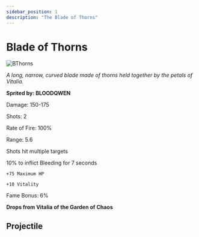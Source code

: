 ```yaml
---
sidebar_position: 1
description: "The Blade of Thorns"
---
```


# Blade of Thorns

![BThorns](https://vwiki.valorserver.com/api/item/picture/blade%20of%20thorns)

<i>A long, narrow, curved blade made of thorns held together by the petals of Vitalia.</i>

**Sprited by: BLOODQWEN**

Damage: 150-175

Shots: 2

Rate of Fire: 100% 

Range: 5.6

Shots hit multiple targets

10% to inflict Bleeding for 7 seconds

    +75 Maximum HP
    
    +10 Vitality

Fame Bonus: 6%

**Drops from Vitalia of the Garden of Chaos**

## Projectile

